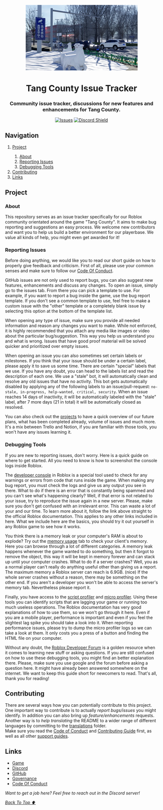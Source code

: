 <div align='center'>
    <img src="./gh-assets/background.png" alt="Background" width="369" height="216">
    <h1 id="Top">Tang County Issue Tracker</h1>
    <h3>Community issue tracker, discussions for new features and enhancements for Tang County.</h3>
    <a href="https://github.com/Hebei-Studios/Tang-County-Issues/issues"><img src="https://img.shields.io/github/issues/Hebei-Studios/Tang-County-Issues.svg" alt="Issues"></a>
    <a href="https://discord.gg/rWGqsAV798"><img src="https://dcbadge.limes.pink/api/server/https://discord.gg/rWGqsAV798?style=flat" alt="Discord Shield"/></a>
</div>

## Navigation

<nav>
    <ol>
        <li><a href="#Project">Project</a></li>
        <ol>
            <li><a href="#About">About</a></li>
            <li><a href="#Issues">Reporting Issues</a></li>
            <li><a href="#Debugging">Debugging Tools</a></li>
        </ol>
        <li><a href="#Contributing">Contributing</a></li>
        <li><a href="#Links">Links</a></li>
    </ol>
</nav>

<h2 id="Project">Project</h2>

<h3 id="About">About</h3>

<p>
This repository serves as an issue tracker specifically for our Roblox community orientated around the game "Tang County". It aims to make bug reporting and suggestions an easy process. We welcome new contributors and want you to help us build a better environment for our playerbase. We value all kinds of help, you might even get awarded for it!
</p>

<h3 id="Issues">Reporting Issues</h3>

<p>
Before doing anything, we would like you to read our short guide on how to properly give feedback and criticism. First of all, please use your common senses and make sure to follow our <a href=".github/CODE_OF_CONDUCT.md">Code Of Conduct</a>.
</p>

<p>
GitHub issues are not only used to report bugs, you can also suggest new features, enhancements and discuss any changes. To open an issue, simply go to the <a hrfer="https://github.com/Hebei-Studios/Tang-County-Issues/issues">issues tab</a>. From there you can pick a template to use. For example, if you want to report a bug inside the game, use the bug report template. If you don't see a common template to use, feel free to make a custom issue with the "other" template or a completely blank issue by selecting this option at the bottom of the template list.
</p>

<p>
When opening any type of issue, make sure you provide all needed information and reason any changes you want to make. While not enforced, it is highly recommended that you attach any media like images or video about the particular bug/suggestion. This way you help us understand you and what is wrong. Issues that have good proof material will be solved quicker and prioritized over empty issues.
</p>

<p>
When opening an issue you can also sometimes set certain labels or milestones. If you think that your issue should be under a certain label, please apply it to save us some time. There are certain "special" labels that we use. If you have any doubt, you can head to the labels list and read the description of each one. We use a "stale" bot, it will automatically clean and resolve any old issues that have no activity. This bot gets automatically disabled by applying any of the following labels to an issue/pull-request: <code>no-stale, in-progress, help-wanted, critical, security</code>. When an issue reaches 14 days of inactivity, it will be automatically labeled with the "stale" label, after 7 more days (21 in total) it will be automatically closed as resolved.
</p>

<p>
You can also check out the <a href="https://github.com/Hebei-Studios/Tang-County-Issues/projects?query=is%3Aopen">projects</a> to have a quick overview of our future plans, what has been completed already, volume of issues and much more. It's a mix between Trello and Notion, if you are familiar with those tools, you won't have any issues learning it.
</p>

<h3 id="Debugging">Debugging Tools</h3>

<p>
If you are new to reporting issues, don't worry. Here is a quick guide on where to get started. All you need to know is how to screenshot the console logs inside Roblox.
</p>

<p>
The <a href="https://create.roblox.com/docs/studio/developer-console">developer console</a> in Roblox is a special tool used to check for any warnings or errors from code that runs inside the game. When making any bug report, you must check the logs and give us any output you see in there. What to do if there is an error that is constantly being spammed and you can't see what's happening clearly? Well, if that error is not related to your issue, try to reproduce the issue again in a new server. Please, make sure you don't get confused with an irrelevant error. This can waste a lot of your and our time. To learn more about it, follow the link above straight to the official Roblox documentation. This applies to any other links included in here. What we include here are the basics, you should try it out yourself in any Roblox game to see how it works.
</p>

<p>
You think there is a memory leak or your computer's RAM is about to explode? Try out the <a href="https://create.roblox.com/docs/studio/optimization/memory-usage">memory usage</a> tab to check your client's memory. Here you can browse through a lot of different categories. A memory leak happens whenever the game wanted to do something, but then it forgot to remove the object, this way it will be kept in memory forever and can stack up until your computer crashes. What to do if a server crashes? Well, you as a normal player can't really do anything useful other than giving us a report. The maximum memory a Roblox server can reach is 6.9GB. (nice) If the whole server crashes without a reason, there may be something on the other end. If you aren't a developer you won't be able to access the server's memory tab. Nevertheless please report it.
</p>

<p>
Finally, you have access to the <a href="https://create.roblox.com/docs/studio/optimization/scriptprofiler">script profiler</a> and <a href="https://create.roblox.com/docs/studio/microprofiler">micro profiler</a>. Using these tools you can identify scripts that are lagging your game or running too much useless operations. The Roblox documentation has very good explanations of how to use them, so we won't go through it here. Even if you are a mobile player, performance is important and even if you feel the slightest lag spike you should take a look into it. When reporting performance issues, please try to dump the micro profiler logs so we can take a look at them. It only costs you a press of a button and finding the HTML file on your computer.
</p>

<p>
Without any doubt, the <a href="https://devforum.roblox.com/">Roblox Developer Forum</a> is a golden resource when it comes to learning new stuff or asking questions. If you are still confused on how to use these debugging tools, you might find an better explanation there. Please, make sure you use google and the forum before asking a question here. It might have already been answered somewhere on the internet. We want to keep this guide short for newcomers to read. That's all, thank you for reading!
</p>

<h2 id="Contributing">Contributing</h2>

<p>
There are several ways how you can potentially contribute to this project. One important way to contribute is to actually <i>report bugs/issues</i> you might identify. In addition you can also bring up <i>feature/enhancements</i> requests. Another way is to <i>help translating</i> the README to a wider range of different languages by committing to the <a href="translations">translations</a> folder.
<br>
Make sure you read the <a href=".github/CODE_OF_CONDUCT.md">Code of Conduct</a> and <a href=".github/CONTRIBUTING.md">Contributing Guide</a> first, as well as all other <a href=".github">support guides</a>.
</p>

<h2 id="Links">Links</h2>

* [Game](https://www.roblox.com/games/4618049391)
* [Discord](https://discord.gg/rWGqsAV798)
* [GitHub](https://github.com/Hebei-Studios)
* [Governance](.github/GOVERNANCE.md)
* [Code Of Conduct](.github/CODE_OF_CONDUCT.md)

*Want to get a job here? Feel free to reach out in the Discord server!*

<a href="#Top"><i><u>Back To Top ⬆️</u></i></a>
